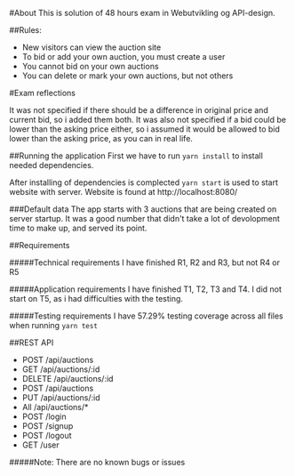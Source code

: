 #About
This is solution of 48 hours exam in Webutvikling og API-design.

##Rules:
* New visitors can view the auction site
* To bid or add your own auction, you must create a user
* You cannot bid on your own auctions
* You can delete or mark your own auctions, but not others

#Exam reflections

It was not specified if there should be a difference in original price and current bid, so i added them both. 
It was also not specified if a bid could be lower than the asking price either, so i assumed it would be allowed to bid lower than the asking price, as you can in real life.

##Running the application
First we have to run `yarn install` to install needed dependencies.

After installing of dependencies is complected `yarn start` is used to start website with server. Website is found at http://localhost:8080/

###Default data
The app starts with 3 auctions that are being created on server startup. It was a good number that didn't take a lot of devolopment time to make up, and served its point.


##Requirements

#####Technical requirements
I have finished R1, R2 and R3, but not R4 or R5

#####Application requirements
I have finished T1, T2, T3 and T4. I did not start on T5, as i had difficulties with the testing.


#####Testing requirements
I have 57.29% testing coverage across all files when running `yarn test`


##REST API
* POST /api/auctions
* GET /api/auctions/:id
* DELETE /api/auctions/:id
* POST /api/auctions
* PUT /api/auctions/:id
* All /api/auctions/*
* POST /login
* POST /signup
* POST /logout
* GET /user

#####Note:
There are no known bugs or issues


